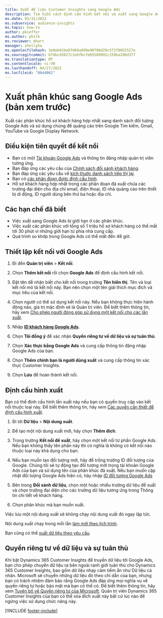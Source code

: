 ```yaml
---
title: Xuất dữ liệu Customer Insights sang Google Ads
description: Tìm hiểu cách định cấu hình kết nối và xuất sang Google Ads.
ms.date: 03/31/2022
ms.subservice: audience-insights
ms.topic: how-to
author: pkieffer
ms.author: philk
ms.reviewer: mhart
manager: shellyha
ms.openlocfilehash: 3e0eb91be97d69a999e90708d29c572f0055527e
ms.sourcegitcommit: b7dbcd5627c2ebfbcfe65589991c159ba290d377
ms.translationtype: MT
ms.contentlocale: vi-VN
ms.lasthandoff: 04/27/2022
ms.locfileid: "8644062"
---
```

# <a name="export-segments-to-google-ads-preview"></a>Xuất phân khúc sang Google Ads (bản xem trước)

Xuất các phân khúc hồ sơ khách hàng hợp nhất sang danh sách đối tượng Google Ads và sử dụng chúng để quảng cáo trên Google Tìm kiếm, Gmail, YouTube và Google Display Network. 


## <a name="prerequisites-for-connection"></a>Điều kiện tiên quyết để kết nối

-   Bạn có một [Tài khoản Google Ads](https://ads.google.com/) và thông tin đăng nhập quản trị viên tương ứng.
-   Bạn đáp ứng các yêu cầu của [Chính sách đối sánh khách hàng](https://support.google.com/adspolicy/answer/6299717).
-   Bạn đáp ứng các yêu cầu về [kích thước danh sách tiếp thị lại](https://support.google.com/google-ads/answer/7558048).
-   Bạn có [các phân đoạn được định cấu hình](segments.md).
-   Hồ sơ khách hàng hợp nhất trong các phân đoạn đã xuất chứa các trường đại diện cho địa chỉ email, điện thoại, ID nhà quảng cáo trên thiết bị di động, ID người dùng bên thứ ba hoặc địa chỉ.

## <a name="known-limitations"></a>Các hạn chế đã biết

- Việc xuất sang Google Ads bị giới hạn ở các phân khúc.
- Việc xuất các phân khúc với tổng số 1 triệu hồ sơ khách hàng có thể mất tới 30 phút vì những giới hạn từ phía nhà cung cấp. 
- Quá trình so khớp trong Google Ads có thể mất đến 48 giờ.

## <a name="set-up-connection-to-google-ads"></a>Thiết lập kết nối với Google Ads

1. Đi đến **Quản trị viên** > **Kết nối**.

1. Chọn **Thêm kết nối** rồi chọn **Google Ads** để định cấu hình kết nối.

1. Đặt tên dễ nhận biết cho kết nối trong trường **Tên hiển thị**. Tên và loại kết nối mô tả kết nối này. Bạn nên chọn một tên giải thích mục đích và mục tiêu của kết nối.

1. Chọn người có thể sử dụng kết nối này. Nếu bạn không thực hiện hành động nào, giá trị mặc định sẽ là Quản trị viên. Để biết thêm thông tin, hãy xem [Cho phép người đóng góp sử dụng một kết nối cho các lần xuất](connections.md#allow-contributors-to-use-a-connection-for-exports).

1. Nhập **[ID khách hàng Google Ads](https://support.google.com/google-ads/answer/1704344)**.

1. Chọn **Tôi đồng ý** để xác nhận **Quyền riêng tư về dữ liệu và sự tuân thủ**.

1. Chọn **Xác thực bằng Google Ads** và cung cấp thông tin đăng nhập Google Ads của bạn.

1. Chọn **Thêm chính bạn là người dùng xuất** và cung cấp thông tin xác thực Customer Insights.

1. Chọn **Lưu** để hoàn thành kết nối. 

## <a name="configure-an-export"></a>Định cấu hình xuất

Bạn có thể định cấu hình lần xuất này nếu bạn có quyền truy cập vào kết nối thuộc loại này. Để biết thêm thông tin, hãy xem [Các quyền cần thiết để định cấu hình xuất](export-destinations.md#set-up-a-new-export).

1. Đi tới **Dữ liệu** > **Nội dung xuất**.

1. Để tạo một nội dung xuất mới, hãy chọn **Thêm đích**.

1. Trong trường **Kết nối để xuất**, hãy chọn một kết nối từ phần Google Ads. Nếu bạn không thấy tên phần này thì có nghĩa là không có kết nối nào thuộc loại này khả dụng cho bạn.

1. Nếu bạn muốn tạo đối tượng mới, hãy để trống trường ID đối tượng của Google. Chúng tôi sẽ tự động tạo đối tượng mới trong tài khoản Google Ads của bạn và sử dụng tên của phân khúc đã xuất. Nếu bạn muốn cập nhật đối tượng Google Ads hiện có, hãy nhập [ID đối tượng Google Ads](https://support.google.com/google-ads/answer/7558048?hl=en#:~:text=Audience%20lists%20is%20a%20section,Display%20Network%20through%20remarketing%20campaigns.)

1. Bên trong **Đối sánh dữ liệu**, chọn một hoặc nhiều trường dữ liệu để xuất và chọn trường đại diện cho các trường dữ liệu tương ứng trong Thông tin chi tiết về khách hàng.

1. Chọn phân khúc mà bạn muốn xuất. 

Việc lưu một nội dung xuất sẽ không chạy nội dung xuất đó ngay lập tức.

Nội dung xuất chạy trong mỗi lần [làm mới theo lịch trình](system.md#schedule-tab). 

Bạn cũng có thể [xuất dữ liệu theo yêu cầu](export-destinations.md#run-exports-on-demand). 

## <a name="data-privacy-and-compliance"></a>Quyền riêng tư về dữ liệu và sự tuân thủ

Khi bật Dynamics 365 Customer Insights để truyền dữ liệu tới Google Ads, bạn cho phép chuyển dữ liệu ra bên ngoài ranh giới tuân thủ cho Dynamics 365 Customer Insights, bao gồm dữ liệu nhạy cảm tiềm ẩn như Dữ liệu cá nhân. Microsoft sẽ chuyển những dữ liệu đó theo chỉ dẫn của bạn, nhưng bạn có trách nhiệm đảm bảo rằng Google Ads đáp ứng mọi nghĩa vụ về quyền riêng tư hoặc bảo mật mà bạn có thể có. Để biết thêm thông tin, hãy xem [Tuyên bố về Quyền riêng tư của Microsoft](https://go.microsoft.com/fwlink/?linkid=396732).
Quản trị viên Dynamics 365 Customer Insights của bạn có thể xóa đích xuất này bất cứ lúc nào để ngừng việc sử dụng chức năng này.


[!INCLUDE [footer-include](includes/footer-banner.md)]
